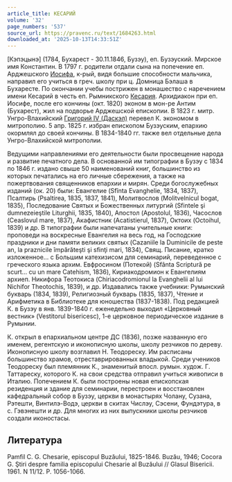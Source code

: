 ```yaml
---
article_title: КЕСАРИЙ
volume: '32'
page_numbers: '537'
source_url: https://pravenc.ru/text/1684263.html
downloaded_at: '2025-10-13T14:33:51Z'
---
```


[Кэпэцынэ] (1784, Бухарест - 30.11.1846, Бузэу), еп. Бузэуский. Мирское имя Константин. В 1797 г. родители отдали сына на попечение еп. Арджешского [Иосифа](https://pravenc.ru/text/Иосиф.html), к-рый, видя большие способности мальчика, направил его учиться в греч. школу при ц. Домница Бэлаша в Бухаресте. По окончании учебы пострижен в монашество с наречением имени Кесарий в честь еп. Рымникского [Кесария](https://pravenc.ru/text/Кесария.html). Архидиакон при еп. Иосифе, после его кончины (окт. 1820) эконом в мон-ре Антим (Бухарест), жил на подворье Арджешской епископии. В 1823 г. митр. Унгро-Влахийский [Григорий IV (Даскэл)](<https://pravenc.ru/text/Григорий IV (Даскэл).html>) перевел К. экономом в митрополию. 5 апр. 1825 г. избран епископом Бузэуским, епархию окормлял до своей кончины. В 1834-1840 гг. также вел отдельные дела Унгро-Влахийской митрополии.

Ведущими направлениями его деятельности были просвещение народа и развитие печатного дела. В основанной им типографии в Бузэу с 1834 по 1846 г. издано свыше 50 наименований книг, большинство из которых печатались на его личные сбережения, а также на пожертвования священников епархии и мирян. Среди богослужебных изданий (ок. 20) были: Евангелие (Sfînta Evanghelie, 1834, 1837), Псалтирь (Psaltirea, 1835, 1837, 1841), Молитвослов (Molitvelnicul bogat, 1835), Последование Святых и Божественных литургий (Sfintele şi dumnezeieştile Liturghii, 1835, 1840), Апостол (Apostolul, 1836), Часослов (Ceaslovul mare, 1837), Акафистник (Acatistierul, 1837), Октоих (Octoihul, 1839) и др. В типографии были напечатаны учительные книги: проповеди на воскресные Евангелия на весь год, на Господские праздники и дни памяти великих святых (Cazaniile la Duminicile de peste an, la praznicile împărăteşti şi sfinţi mari, 1834), Свящ. Писание, кратко изложенное... с Большим катехизисом для семинарий, переведенное с греческого языка архим. Евфросином (Потекой) (Sfânta Scriptură pe scurt... cu un mare Catehism, 1836), Кириакодромион к Евангелиям архиеп. Никифора Теотокиса (Chiriacodromionul la Evanghelii al lui Nichifor Theotochis, 1839), и др. Издавались также учебники: Румынский букварь (1834, 1839), Религиозный букварь (1835, 1837), Чтение и Арифметика в Библиотеке для юношества (1837-1838). Под редакцией К. в Бузэу в янв. 1839-1840 г. еженедельно выходил «Церковный вестник» (Vestitorul bisericesc), 1-е церковное периодическое издание в Румынии.

К. открыл в епархиальном центре ДС (1836), позже названную его именем, регентскую и иконописную школы, школу резчиков по дереву. Иконописную школу возглавил Н. Теодореску. Им расписаны большинство храмов, отреставрированных владыкой. Среди учеников Теодореску был племянник К., знаменитый впосл. румын. худож. Г. Таттареску, которого К. на свои средства отправил учиться живописи в Италию. Попечением К. были построены новая епископская резиденция и здание для семинарии, перестроен и восстановлен кафедральный собор в Бузэу, церкви в монастырях Чолану, Сузана, Рэтешти, Винтилэ-Водэ, церкви в скитах Числэу, Сэсени, Фундэтура, в с. Гэвэнешти и др. Для многих из них выпускники школы резчиков создали иконостасы.

## Литература

Pamfil C. G. Chesarie, episcopul Buzăului, 1825-1846. Buzău, 1946; Cocora G. Ştiri despre familia episcopului Chesarie al Buzăului // Glasul Bisericii. 1961. N 11/12. P. 1056-1066.
